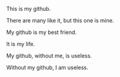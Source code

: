 This is my github. 

There are many like it, but this one is mine. 

My github is my best friend. 

It is my life. 

My github, without me, is useless. 

Without my github, I am useless.
